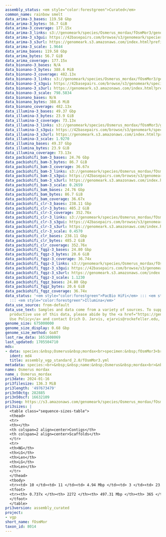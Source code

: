 ```yaml
---
assembly_status: <em style="color:forestgreen">Curated</em>
common_name: rainbow smelt
data_arima-3_bases: 119.58 Gbp
data_arima-3_bytes: 56.7 GiB
data_arima-3_coverage: 177.15x
data_arima-3_links: s3://genomeark/species/Osmerus_mordax/fOsmMor3/genomic_data/arima/<br>
data_arima-3_s3gui: https://42basepairs.com/browse/s3/genomeark/species/Osmerus_mordax/fOsmMor3/genomic_data/arima/
data_arima-3_s3url: https://genomeark.s3.amazonaws.com/index.html?prefix=species/Osmerus_mordax/fOsmMor3/genomic_data/arima/
data_arima-3_scale: 1.9644
data_arima_bases: 119.58 Gbp
data_arima_bytes: 56.7 GiB
data_arima_coverage: 177.15x
data_bionano-3_bases: N/A
data_bionano-3_bytes: 388.6 MiB
data_bionano-3_coverage: 482.13x
data_bionano-3_links: s3://genomeark/species/Osmerus_mordax/fOsmMor3/genomic_data/bionano/<br>
data_bionano-3_s3gui: https://42basepairs.com/browse/s3/genomeark/species/Osmerus_mordax/fOsmMor3/genomic_data/bionano/
data_bionano-3_s3url: https://genomeark.s3.amazonaws.com/index.html?prefix=species/Osmerus_mordax/fOsmMor3/genomic_data/bionano/
data_bionano-3_scale: 798.5834
data_bionano_bases: N/A
data_bionano_bytes: 388.6 MiB
data_bionano_coverage: 482.13x
data_illumina-3_bases: 49.37 Gbp
data_illumina-3_bytes: 23.9 GiB
data_illumina-3_coverage: 73.13x
data_illumina-3_links: s3://genomeark/species/Osmerus_mordax/fOsmMor3/genomic_data/illumina/<br>
data_illumina-3_s3gui: https://42basepairs.com/browse/s3/genomeark/species/Osmerus_mordax/fOsmMor3/genomic_data/illumina/
data_illumina-3_s3url: https://genomeark.s3.amazonaws.com/index.html?prefix=species/Osmerus_mordax/fOsmMor3/genomic_data/illumina/
data_illumina-3_scale: 1.9270
data_illumina_bases: 49.37 Gbp
data_illumina_bytes: 23.9 GiB
data_illumina_coverage: 73.13x
data_pacbiohifi_bam-3_bases: 24.76 Gbp
data_pacbiohifi_bam-3_bytes: 86.7 GiB
data_pacbiohifi_bam-3_coverage: 36.67x
data_pacbiohifi_bam-3_links: s3://genomeark/species/Osmerus_mordax/fOsmMor3/genomic_data/pacbio_hifi/<br>
data_pacbiohifi_bam-3_s3gui: https://42basepairs.com/browse/s3/genomeark/species/Osmerus_mordax/fOsmMor3/genomic_data/pacbio_hifi/
data_pacbiohifi_bam-3_s3url: https://genomeark.s3.amazonaws.com/index.html?prefix=species/Osmerus_mordax/fOsmMor3/genomic_data/pacbio_hifi/
data_pacbiohifi_bam-3_scale: 0.2659
data_pacbiohifi_bam_bases: 24.76 Gbp
data_pacbiohifi_bam_bytes: 86.7 GiB
data_pacbiohifi_bam_coverage: 36.67x
data_pacbiohifi_clr-3_bases: 238.11 Gbp
data_pacbiohifi_clr-3_bytes: 485.2 GiB
data_pacbiohifi_clr-3_coverage: 352.76x
data_pacbiohifi_clr-3_links: s3://genomeark/species/Osmerus_mordax/fOsmMor3/genomic_data/pacbio_hifi/<br>
data_pacbiohifi_clr-3_s3gui: https://42basepairs.com/browse/s3/genomeark/species/Osmerus_mordax/fOsmMor3/genomic_data/pacbio_hifi/
data_pacbiohifi_clr-3_s3url: https://genomeark.s3.amazonaws.com/index.html?prefix=species/Osmerus_mordax/fOsmMor3/genomic_data/pacbio_hifi/
data_pacbiohifi_clr-3_scale: 0.4570
data_pacbiohifi_clr_bases: 238.11 Gbp
data_pacbiohifi_clr_bytes: 485.2 GiB
data_pacbiohifi_clr_coverage: 352.76x
data_pacbiohifi_fqgz-3_bases: 24.80 Gbp
data_pacbiohifi_fqgz-3_bytes: 20.6 GiB
data_pacbiohifi_fqgz-3_coverage: 36.74x
data_pacbiohifi_fqgz-3_links: s3://genomeark/species/Osmerus_mordax/fOsmMor3/genomic_data/pacbio_hifi/<br>
data_pacbiohifi_fqgz-3_s3gui: https://42basepairs.com/browse/s3/genomeark/species/Osmerus_mordax/fOsmMor3/genomic_data/pacbio_hifi/
data_pacbiohifi_fqgz-3_s3url: https://genomeark.s3.amazonaws.com/index.html?prefix=species/Osmerus_mordax/fOsmMor3/genomic_data/pacbio_hifi/
data_pacbiohifi_fqgz-3_scale: 1.1230
data_pacbiohifi_fqgz_bases: 24.80 Gbp
data_pacbiohifi_fqgz_bytes: 20.6 GiB
data_pacbiohifi_fqgz_coverage: 36.74x
data_status: '<em style="color:forestgreen">PacBio HiFi</em> ::: <em style="color:forestgreen">Arima</em>
  ::: <em style="color:forestgreen">Illumina</em>'
data_use_source: from-default
data_use_text: Samples and data come from a variety of sources. To support fair and
  productive use of this data, please abide by the <a href="https://genome10k.soe.ucsc.edu/data-use-policies/">Data
  Use Policy</a> and contact Erich D. Jarvis, ejarvis@rockefeller.edu, with any questions.
genome_size: 675000000
genome_size_display: 0.68 Gbp
genome_size_method: GoAT
last_raw_data: 1651608069
last_updated: 1705504710
mds:
- data: species:&nbsp;Osmerus&nbsp;mordax<br>specimen:&nbsp;fOsmMor3<br>projects:&nbsp;<br>&nbsp;&nbsp;-&nbsp;vgp<br>data_location:&nbsp;S3<br>release_to:&nbsp;S3<br>primary:&nbsp;s3://genomeark/species/Osmerus_mordax/fOsmMor3/assembly_vgp_standard_2.0/fOsmMor3.standard.pri.20231017.fasta.gz<br>haplotigs:&nbsp;s3://genomeark/species/Osmerus_mordax/fOsmMor3/assembly_vgp_standard_2.0/fOsmMor3.standard.alt.20231017.fasta.gz<br>pretext:&nbsp;s3://genomeark/species/Osmerus_mordax/fOsmMor3/assembly_vgp_standard_2.0/evaluation/pri/pretext/fOsmMor3_pri__s2.heatmap.pretext<br>kmer_spectra_img:&nbsp;s3://genomeark/species/Osmerus_mordax/fOsmMor3/assembly_vgp_standard_2.0/evaluation/merqury/fOsmMor3_png/<br>pacbio_read_dir:&nbsp;s3://genomeark/species/Osmerus_mordax/fOsmMor3/genomic_data/pacbio_hifi/<br>pacbio_read_type:&nbsp;hifi<br>hic_read_dir:&nbsp;s3://genomeark/species/Osmerus_mordax/fOsmMor3/genomic_data/arima/<br>bionano_cmap_dir:&nbsp;s3://genomeark/species/Osmerus_mordax/fOsmMor3/genomic_data/bionano/<br>pipeline:<br>&nbsp;&nbsp;-&nbsp;hifiasm&nbsp;(0.18.8-r525)<br>&nbsp;&nbsp;-&nbsp;solve&nbsp;(3.7)<br>&nbsp;&nbsp;-&nbsp;yahs&nbsp;(1.2a.1)<br>assembled_by_group:&nbsp;Rockefeller<br>notes:&nbsp;This&nbsp;was&nbsp;a&nbsp;primary/alternate&nbsp;assembly&nbsp;of&nbsp;fOsmMor3.&nbsp;This&nbsp;individual&nbsp;had&nbsp;bionano&nbsp;data.&nbsp;HiC&nbsp;scaffolding&nbsp;was&nbsp;performed&nbsp;with&nbsp;yahs.&nbsp;The&nbsp;HiC&nbsp;prep&nbsp;was&nbsp;Swift-IDT.
  ident: md4
  title: assembly_vgp_standard_2.0/fOsmMor3.yml
metadata: species:<br>&nbsp;&nbsp;name:&nbsp;Osmerus&nbsp;mordax<br>&nbsp;&nbsp;individuals:<br>&nbsp;&nbsp;-&nbsp;short_name:&nbsp;fOsmMor3<br>&nbsp;&nbsp;short_name:&nbsp;fOsmMor<br>&nbsp;&nbsp;taxon_id:&nbsp;8014<br>&nbsp;&nbsp;common_name:&nbsp;rainbow&nbsp;smelt<br>&nbsp;&nbsp;genome_size:&nbsp;675000000<br>&nbsp;&nbsp;genome_size_method:&nbsp;GoAT<br>&nbsp;&nbsp;order:<br>&nbsp;&nbsp;&nbsp;&nbsp;name:&nbsp;Osmeriformes<br>&nbsp;&nbsp;family:<br>&nbsp;&nbsp;&nbsp;&nbsp;name:&nbsp;Osmeridae<br>&nbsp;&nbsp;project:&nbsp;[&nbsp;vgp&nbsp;]<br>
name: Osmerus mordax
name_: Osmerus_mordax
pri3date: 2024-01-16
pri3filesize: 136.3 MiB
pri3length: '497673479'
pri3n50ctg: 282885
pri3n50scf: 16632109
pri3seq: https://s3.amazonaws.com/genomeark/species/Osmerus_mordax/fOsmMor3/assembly_curated/fOsmMor3.pri.cur.20240116.fasta.gz
pri3sizes: |
  <table class="sequence-sizes-table">
  <thead>
  <tr>
  <th></th>
  <th colspan=2 align=center>Contigs</th>
  <th colspan=2 align=center>Scaffolds</th>
  </tr>
  <tr>
  <th>NG</th>
  <th>LG</th>
  <th>Len</th>
  <th>LG</th>
  <th>Len</th>
  </tr>
  </thead>
  <tbody>
  <tr><td> 10 </td><td> 11 </td><td> 4.94 Mbp </td><td> 3 </td><td> 23.87 Mbp </td></tr><tr><td> 20 </td><td> 36 </td><td> 1.74 Mbp </td><td> 6 </td><td> 21.97 Mbp </td></tr><tr><td> 30 </td><td> 93 </td><td> 0.90 Mbp </td><td> 9 </td><td> 19.32 Mbp </td></tr><tr><td> 40 </td><td> 195 </td><td> 0.52 Mbp </td><td> 13 </td><td> 18.31 Mbp </td></tr><tr style="background-color:#cccccc;"><td> 50 </td><td> 371 </td><td style="background-color:#ff8888;"> 282.89 Kbp </td><td> 17 </td><td style="background-color:#88ff88;"> 16.63 Mbp </td></tr><tr><td> 60 </td><td> 705 </td><td> 146.17 Kbp </td><td> 21 </td><td> 14.02 Mbp </td></tr><tr><td> 70 </td><td> 1484 </td><td> 50.26 Kbp </td><td> 27 </td><td> 10.68 Mbp </td></tr><tr><td> 80 </td><td> 0 </td><td>  </td><td> 0 </td><td>  </td></tr><tr><td> 90 </td><td> 0 </td><td>  </td><td> 0 </td><td>  </td></tr><tr><td> 100 </td><td> 0 </td><td>  </td><td> 0 </td><td>  </td></tr></tbody>
  <tfoot>
  <tr><th> 0.737x </th><th> 2272 </th><th> 497.31 Mbp </th><th> 365 </th><th> 497.67 Mbp </th></tr>
  </tfoot>
  </table>
pri3version: assembly_curated
project:
- vgp
short_name: fOsmMor
taxon_id: 8014
---
```

